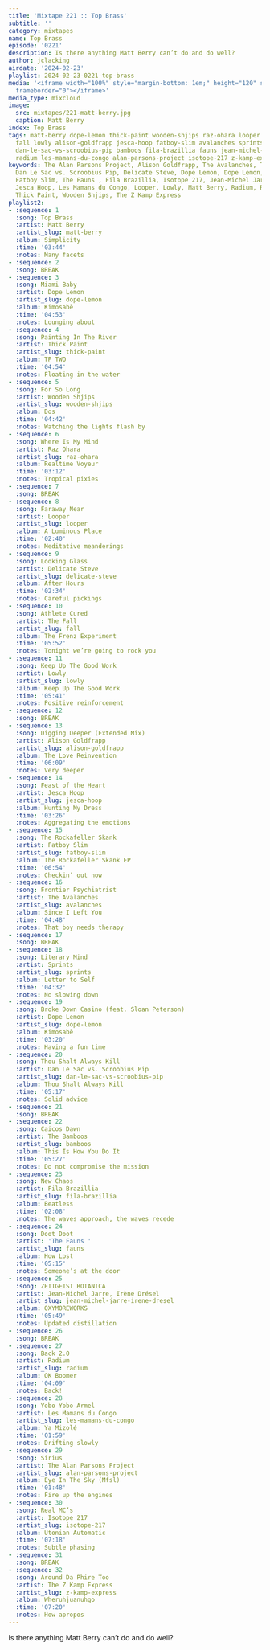 ```yaml
---
title: 'Mixtape 221 :: Top Brass'
subtitle: ''
category: mixtapes
name: Top Brass
episode: '0221'
description: Is there anything Matt Berry can’t do and do well?
author: jclacking
airdate: '2024-02-23'
playlist: 2024-02-23-0221-top-brass
media: '<iframe width="100%" style="margin-bottom: 1em;" height="120" src="https://www.mixcloud.com/widget/iframe/?feed=%2Fthe-lacking-org%2F9yhiaa-221-top-brass%2F&hide_artwork=1&hide_cover=1&light=1"
  frameborder="0"></iframe>'
media_type: mixcloud
image:
  src: mixtapes/221-matt-berry.jpg
  caption: Matt Berry
index: Top Brass
tags: matt-berry dope-lemon thick-paint wooden-shjips raz-ohara looper delicate-steve
  fall lowly alison-goldfrapp jesca-hoop fatboy-slim avalanches sprints dope-lemon
  dan-le-sac-vs-scroobius-pip bamboos fila-brazillia fauns jean-michel-jarre-irene-dresel
  radium les-mamans-du-congo alan-parsons-project isotope-217 z-kamp-express
keywords: The Alan Parsons Project, Alison Goldfrapp, The Avalanches, The Bamboos,
  Dan Le Sac vs. Scroobius Pip, Delicate Steve, Dope Lemon, Dope Lemon, The Fall,
  Fatboy Slim, The Fauns , Fila Brazillia, Isotope 217, Jean-Michel Jarre, Irène Drésel,
  Jesca Hoop, Les Mamans du Congo, Looper, Lowly, Matt Berry, Radium, Raz Ohara, Sprints,
  Thick Paint, Wooden Shjips, The Z Kamp Express
playlist2:
- :sequence: 1
  :song: Top Brass
  :artist: Matt Berry
  :artist_slug: matt-berry
  :album: Simplicity
  :time: '03:44'
  :notes: Many facets
- :sequence: 2
  :song: BREAK
- :sequence: 3
  :song: Miami Baby
  :artist: Dope Lemon
  :artist_slug: dope-lemon
  :album: Kimosabè
  :time: '04:53'
  :notes: Lounging about
- :sequence: 4
  :song: Painting In The River
  :artist: Thick Paint
  :artist_slug: thick-paint
  :album: TP TWO
  :time: '04:54'
  :notes: Floating in the water
- :sequence: 5
  :song: For So Long
  :artist: Wooden Shjips
  :artist_slug: wooden-shjips
  :album: Dos
  :time: '04:42'
  :notes: Watching the lights flash by
- :sequence: 6
  :song: Where Is My Mind
  :artist: Raz Ohara
  :artist_slug: raz-ohara
  :album: Realtime Voyeur
  :time: '03:12'
  :notes: Tropical pixies
- :sequence: 7
  :song: BREAK
- :sequence: 8
  :song: Faraway Near
  :artist: Looper
  :artist_slug: looper
  :album: A Luminous Place
  :time: '02:40'
  :notes: Meditative meanderings
- :sequence: 9
  :song: Looking Glass
  :artist: Delicate Steve
  :artist_slug: delicate-steve
  :album: After Hours
  :time: '02:34'
  :notes: Careful pickings
- :sequence: 10
  :song: Athlete Cured
  :artist: The Fall
  :artist_slug: fall
  :album: The Frenz Experiment
  :time: '05:52'
  :notes: Tonight we’re going to rock you
- :sequence: 11
  :song: Keep Up The Good Work
  :artist: Lowly
  :artist_slug: lowly
  :album: Keep Up The Good Work
  :time: '05:41'
  :notes: Positive reinforcement
- :sequence: 12
  :song: BREAK
- :sequence: 13
  :song: Digging Deeper (Extended Mix)
  :artist: Alison Goldfrapp
  :artist_slug: alison-goldfrapp
  :album: The Love Reinvention
  :time: '06:09'
  :notes: Very deeper
- :sequence: 14
  :song: Feast of the Heart
  :artist: Jesca Hoop
  :artist_slug: jesca-hoop
  :album: Hunting My Dress
  :time: '03:26'
  :notes: Aggregating the emotions
- :sequence: 15
  :song: The Rockafeller Skank
  :artist: Fatboy Slim
  :artist_slug: fatboy-slim
  :album: The Rockafeller Skank EP
  :time: '06:54'
  :notes: Checkin’ out now
- :sequence: 16
  :song: Frontier Psychiatrist
  :artist: The Avalanches
  :artist_slug: avalanches
  :album: Since I Left You
  :time: '04:48'
  :notes: That boy needs therapy
- :sequence: 17
  :song: BREAK
- :sequence: 18
  :song: Literary Mind
  :artist: Sprints
  :artist_slug: sprints
  :album: Letter to Self
  :time: '04:32'
  :notes: No slowing down
- :sequence: 19
  :song: Broke Down Casino (feat. Sloan Peterson)
  :artist: Dope Lemon
  :artist_slug: dope-lemon
  :album: Kimosabè
  :time: '03:20'
  :notes: Having a fun time
- :sequence: 20
  :song: Thou Shalt Always Kill
  :artist: Dan Le Sac vs. Scroobius Pip
  :artist_slug: dan-le-sac-vs-scroobius-pip
  :album: Thou Shalt Always Kill
  :time: '05:17'
  :notes: Solid advice
- :sequence: 21
  :song: BREAK
- :sequence: 22
  :song: Caicos Dawn
  :artist: The Bamboos
  :artist_slug: bamboos
  :album: This Is How You Do It
  :time: '05:27'
  :notes: Do not compromise the mission
- :sequence: 23
  :song: New Chaos
  :artist: Fila Brazillia
  :artist_slug: fila-brazillia
  :album: Beatless
  :time: '02:08'
  :notes: The waves approach, the waves recede
- :sequence: 24
  :song: Doot Doot
  :artist: 'The Fauns '
  :artist_slug: fauns
  :album: How Lost
  :time: '05:15'
  :notes: Someone’s at the door
- :sequence: 25
  :song: ZEITGEIST BOTANICA
  :artist: Jean-Michel Jarre, Irène Drésel
  :artist_slug: jean-michel-jarre-irene-dresel
  :album: OXYMOREWORKS
  :time: '05:49'
  :notes: Updated distillation
- :sequence: 26
  :song: BREAK
- :sequence: 27
  :song: Back 2.0
  :artist: Radium
  :artist_slug: radium
  :album: OK Boomer
  :time: '04:09'
  :notes: Back!
- :sequence: 28
  :song: Yobo Yobo Armel
  :artist: Les Mamans du Congo
  :artist_slug: les-mamans-du-congo
  :album: Ya Mizolé
  :time: '01:59'
  :notes: Drifting slowly
- :sequence: 29
  :song: Sirius
  :artist: The Alan Parsons Project
  :artist_slug: alan-parsons-project
  :album: Eye In The Sky (Mfsl)
  :time: '01:48'
  :notes: Fire up the engines
- :sequence: 30
  :song: Real MC’s
  :artist: Isotope 217
  :artist_slug: isotope-217
  :album: Utonian Automatic
  :time: '07:18'
  :notes: Subtle phasing
- :sequence: 31
  :song: BREAK
- :sequence: 32
  :song: Around Da Phire Too
  :artist: The Z Kamp Express
  :artist_slug: z-kamp-express
  :album: Wheruhjuanuhgo
  :time: '07:20'
  :notes: How apropos
---
```

Is there anything Matt Berry can’t do and do well?
